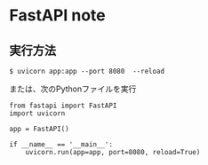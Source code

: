 # FastAPI note

## 実行方法


```
$ uvicorn app:app --port 8080  --reload 
```

または、次のPythonファイルを実行

```pthon
from fastapi import FastAPI
import uvicorn
 
app = FastAPI()

if __name__ == '__main__':
    uvicorn.run(app=app, port=8080, reload=True)
```
